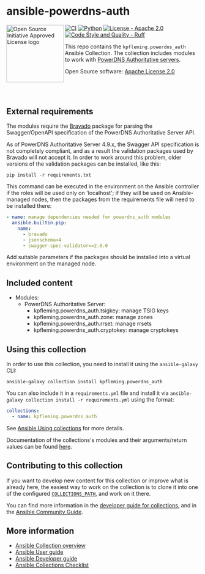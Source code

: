 # ansible-powerdns-auth

<a href="https://opensource.org"><img height="150" align="left" src="https://opensource.org/files/OSIApprovedCropped.png" alt="Open Source Initiative Approved License logo"></a>
[![CI](https://github.com/kpfleming/ansible-powerdns-auth/actions/workflows/ci.yml/badge.svg?branch=main)](https://github.com/kpfleming/ansible-powerdns-auth/actions/workflows/ci.yml)
[![Python](https://img.shields.io/badge/python-3.9+-blue.svg)](https://www.python.org/downloads/release/python-3920/)
[![License - Apache 2.0](https://img.shields.io/badge/License-Apache%202.0-9400d3.svg)](https://spdx.org/licenses/Apache-2.0.html)
[![Code Style and Quality - Ruff](https://img.shields.io/badge/Code%20Quality-Ruff-red.svg)](https://github.com/astral-sh/ruff)

This repo contains the `kpfleming.powerdns_auth` Ansible
Collection. The collection includes modules to work with [PowerDNS
Authoritative servers][2].

Open Source software: [Apache License 2.0][3]

## &nbsp;

## External requirements

The modules require the [Bravado][4] package for parsing the
Swagger/OpenAPI specification of the PowerDNS Authoritative Server
API.

As of PowerDNS Authoritative Server 4.9.x, the Swagger API
specification is not completely compliant, and as a result the
validation packages used by Bravado will not accept it. In order to
work around this problem, older versions of the validation packages
can be installed, like this:

```shell
pip install -r requirements.txt
```

This command can be executed in the environment on the Ansible
controller if the roles will be used only on 'localhost'; if they will
be used on Ansible-managed nodes, then the packages from the
requirements file will need to be installed there:

```yaml
- name: manage dependencies needed for powerdns_auth modules
  ansible.builtin.pip:
    name:
      - bravado
      - jsonschema<4
      - swagger-spec-validator==2.6.0
```

Add suitable parameters if the packages should be installed into a
virtual environment on the managed node.

## Included content

* Modules:
  * PowerDNS Authoritative Server:
    - kpfleming.powerdns_auth.tsigkey: manage TSIG keys
    - kpfleming.powerdns_auth.zone: manage zones
    - kpfleming.powerdns_auth.rrset: manage rrsets
    - kpfleming.powerdns_auth.cryptokey: manage cryptokeys

## Using this collection

In order to use this collection, you need to install it using the
`ansible-galaxy` CLI:

    ansible-galaxy collection install kpfleming.powerdns_auth

You can also include it in a `requirements.yml` file and install it
via `ansible-galaxy collection install -r requirements.yml` using the
format:

```yaml
collections:
  - name: kpfleming.powerdns_auth
```

See [Ansible Using collections][5] for more details.

Documentation of the collections's modules and their arguments/return
values can be found [here][1].

## Contributing to this collection

If you want to develop new content for this collection or improve what
is already here, the easiest way to work on the collection is to clone
it into one of the configured [`COLLECTIONS_PATH`][6], and work on it
there.

You can find more information in the [developer guide for
collections][7], and in the [Ansible Community Guide][8].

## More information

- [Ansible Collection overview](https://github.com/ansible-collections/overview)
- [Ansible User guide](https://docs.ansible.com/ansible/latest/user_guide/index.html)
- [Ansible Developer guide](https://docs.ansible.com/ansible/latest/dev_guide/index.html)
- [Ansible Collections Checklist](https://github.com/ansible-collections/overview/blob/master/collection_requirements.rst)

[1]: https://kpfleming.github.io/ansible-powerdns-auth
[2]: https://www.powerdns.com/auth.html
[3]: https://spdx.org/licenses/Apache-2.0.html
[4]: https://pypi.org/project/bravado/
[5]: https://docs.ansible.com/ansible/latest/user_guide/collections_using.html
[6]: https://docs.ansible.com/ansible/latest/reference_appendices/config.html#collections-paths
[7]: https://docs.ansible.com/ansible/devel/dev_guide/developing_collections.html#contributing-to-collections
[8]: https://docs.ansible.com/ansible/latest/community/index.html
